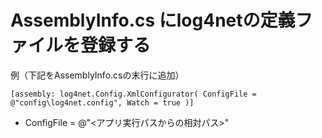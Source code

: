 # AssemblyInfo.cs にlog4netの定義ファイルを登録する

例（下記をAssemblyInfo.csの末行に追加）
```
[assembly: log4net.Config.XmlConfigurator( ConfigFile = @"config\log4net.config", Watch = true )]
```
- ConfigFile = @"<アプリ実行パスからの相対パス>"